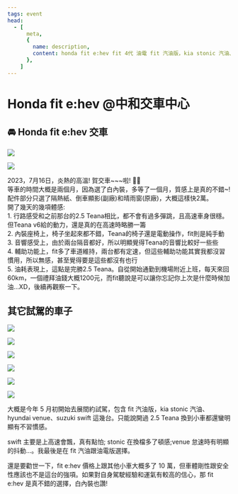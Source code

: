 ```yaml
---
tags: event
head:
  - [
      meta,
      {
        name: description,
        content: honda fit e:hev fit 4代 油電 fit 汽油版，kia stonic 汽油、hyundai venue、suzuki swift,
      },
    ]
---
```


<div class='articleWrapper h2-rainbow-text fz16'>

<div class='d-none'>

# Honda fit e:hev @中和交車中心

</div>

## 🚘️ Honda fit e:hev 交車

<Flexbox justify='flex-start' gap='20px' class='imgMax my-2'>

![](./imgs/honda_1.jpg)

![](./imgs/honda_3.jpg)

<div class=''>
2023，7月16日，炎熱的高溫! 賀交車~~~啦! 🎉🎉 <br/>   
等車的時間大概是兩個月，因為選了白內裝，多等了一個月，質感上是真的不錯~!<br/>   
配件部分只選了隔熱紙、倒車顯影(副廠)和晴雨窗(原廠)，大概這樣快2萬。<br/>   
開了幾天的幾項體感:<br/>   
1. 行路感受和之前那台的2.5 Teana相比，都不會有過多彈跳，且高速車身很穩。但Teana v6給的動力，還是真的在高速時略勝一籌<br/>
2. 內裝座椅上，椅子坐起來都不錯，Teana的椅子還是電動操作，fit則是純手動<br/>
3. 音響感受上，由於兩台隔音都好，所以明顯覺得Teana的音響比較好一些些<br/>
4. 輔助功能上，fit多了車道維持，兩台都有定速，但這些輔助功能其實我都沒習慣用，所以無感，甚至覺得要是這些都沒有也行<br/>
5. 油耗表現上，這點是完勝2.5 Teana。自從開始通勤到機場附近上班，每天來回60km，一個禮拜油錢大概1200元，而fit聽說是可以讓你忘記你上次是什麼時候加油...XD，後續再觀察一下。<br/>
</div>

</Flexbox>

## 其它試駕的車子

<Flexbox justify='flex-start' gap='20px' class='imgMax my-2'>

![](./imgs/car_1.jpg)

![](./imgs/car_2.jpg)

![](./imgs/car_3.jpg)

![](./imgs/car_4.jpg)

![](./imgs/car_5.jpg)

![](./imgs/car_6.jpg)

</Flexbox>

大概是今年 5 月初開始去展間約試駕，包含 fit 汽油版，kia stonic 汽油、hyundai venue、suzuki swift 這幾台。只能說開過 2.5 Teana 換到小車都還蠻明顯有不習慣感。

swift 主要是上高速會飄，真有點怕; stonic 在換檔多了頓感;venue 怠速時有明顯的抖動...。我最後是在 fit 汽油跟油電版選擇。

還是要勸世一下，fit e:hev 價格上跟其他小車大概多了 10 萬，但車體剛性跟安全性應該也不是這台的強項。如果對自身駕駛經驗和運氣有較高的信心，那 fit e:hev 是真不錯的選擇，白內裝也讚!

</div>
